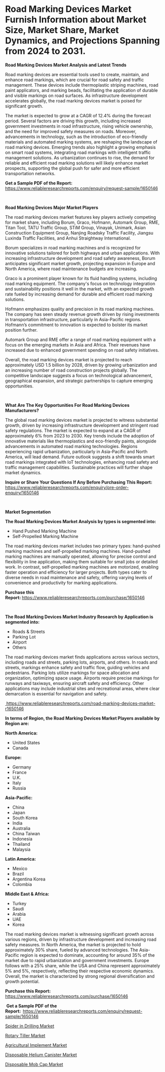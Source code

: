 <p><h1>Road Marking Devices Market Furnish Information about Market Size, Market Share, Market Dynamics, and Projections Spanning from 2024 to 2031.</h1></p><p><strong>Road Marking Devices Market Analysis and Latest Trends</strong></p>
<p><p>Road marking devices are essential tools used to create, maintain, and enhance road markings, which are crucial for road safety and traffic management. These devices include thermoplastic striping machines, road paint applicators, and marking beads, facilitating the application of durable and visible markings on road surfaces. As infrastructure development accelerates globally, the road marking devices market is poised for significant growth.</p><p>The market is expected to grow at a CAGR of 12.4% during the forecast period. Several factors are driving this growth, including increased government investments in road infrastructure, rising vehicle ownership, and the need for improved safety measures on roads. Moreover, advancements in technology, such as the introduction of eco-friendly materials and automated marking systems, are reshaping the landscape of road marking devices. Emerging trends also highlight a growing emphasis on smart road systems, integrating road markings with intelligent traffic management solutions. As urbanization continues to rise, the demand for reliable and efficient road marking solutions will likely enhance market prospects, supporting the global push for safer and more efficient transportation networks.</p></p>
<p><strong>Get a Sample PDF of the Report:&nbsp;</strong> <a href="https://www.reliableresearchreports.com/enquiry/request-sample/1650146?utm_campaign=3&utm_medium=2&utm_source=Github&utm_content=ia&utm_term=26092024&utm_id=road-marking-devices">https://www.reliableresearchreports.com/enquiry/request-sample/1650146</a></p>
<p>&nbsp;</p>
<p><strong>Road Marking Devices Major Market Players</strong></p>
<p><p>The road marking devices market features key players actively competing for market share, including Borum, Graco, Hofmann, Automark Group, RME, Titan Tool, TATU Traffic Group, STiM Group, Vinayak, Unimark, Asian Construction Equipment Group, Nanjing Roadsky Traffic Facility, Jiangsu Luxinda Traffic Facilities, and Anhui Straightway International.</p><p>Borum specializes in road marking machines and is recognized for innovative solutions tailored for both highways and urban applications. With increasing infrastructure development and road safety awareness, Borum anticipates significant market growth, projecting expansion in Europe and North America, where road maintenance budgets are increasing.</p><p>Graco is a prominent player known for its fluid handling systems, including road marking equipment. The company's focus on technology integration and sustainability positions it well in the market, with an expected growth rate fueled by increasing demand for durable and efficient road marking solutions.</p><p>Hofmann emphasizes quality and precision in its road marking machines. The company has seen steady revenue growth driven by rising investments in transportation infrastructure, particularly in Asia-Pacific regions. Hofmann’s commitment to innovation is expected to bolster its market position further.</p><p>Automark Group and RME offer a range of road marking equipment with a focus on the emerging markets in Asia and Africa. Their revenues have increased due to enhanced government spending on road safety initiatives.</p><p>Overall, the road marking devices market is projected to reach approximately USD 1.5 billion by 2028, driven by growing urbanization and an increasing number of road construction projects globally. The competitive landscape suggests a focus on technological advancement, geographical expansion, and strategic partnerships to capture emerging opportunities.</p></p>
<p>&nbsp;</p>
<p><strong>What Are The Key Opportunities For Road Marking Devices Manufacturers?</strong></p>
<p><p>The global road marking devices market is projected to witness substantial growth, driven by increasing infrastructure development and stringent road safety regulations. The market is expected to expand at a CAGR of approximately 6% from 2023 to 2030. Key trends include the adoption of innovative materials like thermoplastics and eco-friendly paints, alongside advancements in automated road marking technologies. Regions experiencing rapid urbanization, particularly in Asia-Pacific and North America, will lead demand. Future outlook suggests a shift towards smart road markings integrated with IoT technologies, enhancing road safety and traffic management capabilities. Sustainable practices will further shape market dynamics.</p></p>
<p><strong>Inquire or Share Your Questions If Any Before Purchasing This Report:</strong> <a href="https://www.reliableresearchreports.com/enquiry/pre-order-enquiry/1650146?utm_campaign=3&utm_medium=2&utm_source=Github&utm_content=ia&utm_term=26092024&utm_id=road-marking-devices">https://www.reliableresearchreports.com/enquiry/pre-order-enquiry/1650146</a></p>
<p>&nbsp;</p>
<p><strong>Market Segmentation</strong></p>
<p><strong>The Road Marking Devices Market Analysis by types is segmented into:</strong></p>
<p><ul><li>Hand Pushed Marking Machine</li><li>Self-Propelled Marking Machine</li></ul></p>
<p><p>The road marking devices market includes two primary types: hand-pushed marking machines and self-propelled marking machines. Hand-pushed marking machines are manually operated, allowing for precise control and flexibility in line application, making them suitable for small jobs or detailed work. In contrast, self-propelled marking machines are motorized, enabling faster operation and efficiency for larger projects. Both types cater to diverse needs in road maintenance and safety, offering varying levels of convenience and productivity for marking applications.</p></p>
<p><strong>Purchase this Report:&nbsp;</strong><a href="https://www.reliableresearchreports.com/purchase/1650146?utm_campaign=3&utm_medium=2&utm_source=Github&utm_content=ia&utm_term=26092024&utm_id=road-marking-devices">https://www.reliableresearchreports.com/purchase/1650146</a></p>
<p>&nbsp;</p>
<p><strong>The Road Marking Devices Market Industry Research by Application is segmented into:</strong></p>
<p><ul><li>Roads & Streets</li><li>Parking Lot</li><li>Airport</li><li>Others</li></ul></p>
<p><p>The road marking devices market finds applications across various sectors, including roads and streets, parking lots, airports, and others. In roads and streets, markings enhance safety and traffic flow, guiding vehicles and pedestrians. Parking lots utilize markings for space allocation and organization, optimizing space usage. Airports require precise markings for runways and taxiways, ensuring aircraft safety and efficiency. Other applications may include industrial sites and recreational areas, where clear demarcation is essential for navigation and safety.</p></p>
<p><a href="https://www.reliableresearchreports.com/road-marking-devices-market-r1650146?utm_campaign=3&utm_medium=2&utm_source=Github&utm_content=ia&utm_term=26092024&utm_id=road-marking-devices">&nbsp;https://www.reliableresearchreports.com/road-marking-devices-market-r1650146</a></p>
<p><strong>In terms of Region, the Road Marking Devices Market Players available by Region are:</strong></p>
<p>
    <p> <strong> North America: </strong>
        <ul>
            <li>United States</li>
            <li>Canada</li>
        </ul>
        </p> 
    <p> <strong> Europe: </strong>
        <ul>
            <li>Germany</li>
            <li>France</li>
            <li>U.K.</li>
            <li>Italy</li>
            <li>Russia</li>
        </ul>
        </p> 
    <p> <strong> Asia-Pacific: </strong>
        <ul>
            <li>China</li>
            <li>Japan</li>
            <li>South Korea</li>
            <li>India</li>
            <li>Australia</li>
            <li>China Taiwan</li>
            <li>Indonesia</li>
            <li>Thailand</li>
            <li>Malaysia</li>
        </ul>
        </p> 
    <p> <strong> Latin America: </strong>
        <ul>
            <li>Mexico</li>
            <li>Brazil</li>
            <li>Argentina Korea</li>
            <li>Colombia</li>
        </ul>
        </p> 
    <p> <strong> Middle East & Africa: </strong>
        <ul>
            <li>Turkey</li>
            <li>Saudi</li>
            <li>Arabia</li>
            <li>UAE</li>
            <li>Korea</li>
        </ul>
    </p>
    </p>
<p><p>The road marking devices market is witnessing significant growth across various regions, driven by infrastructure development and increasing road safety measures. In North America, the market is projected to hold approximately 30% share, fueled by advanced technologies. The Asia-Pacific region is expected to dominate, accounting for around 35% of the market due to rapid urbanization and government investments. Europe follows with a 25% share, while the USA and China represent approximately 5% and 5%, respectively, reflecting their respective economic dynamics. Overall, the market is characterized by strong regional diversification and growth potential.</p></p>
<p><strong>Purchase this Report: </strong><a href="https://www.reliableresearchreports.com/purchase/1650146?utm_campaign=3&utm_medium=2&utm_source=Github&utm_content=ia&utm_term=26092024&utm_id=road-marking-devices">https://www.reliableresearchreports.com/purchase/1650146</a></p>
<p>&nbsp;<strong>Get a Sample PDF of the Report:&nbsp;&nbsp;</strong><a href="https://www.reliableresearchreports.com/enquiry/request-sample/1650146?utm_campaign=3&utm_medium=2&utm_source=Github&utm_content=ia&utm_term=26092024&utm_id=road-marking-devices">https://www.reliableresearchreports.com/enquiry/request-sample/1650146</a></p>
<p><strong></strong></p>
<p><p><a href="https://github.com/gulaimolin/Market-Research-Report-List-6/blob/main/spider-in-drilling-market.md?utm_campaign=3&utm_medium=2&utm_source=Github&utm_content=ia&utm_term=26092024&utm_id=road-marking-devices">Spider in Drilling Market</a></p><p><a href="https://www.linkedin.com/pulse/rotary-tiller-market-forecast-global-trends-analysis-from-2024-gethf?trackingId=MoumlcHGQdapUiotw91KxQ%3D%3D&utm_campaign=3&utm_medium=2&utm_source=Github&utm_content=ia&utm_term=26092024&utm_id=road-marking-devices">Rotary Tiller Market</a></p><p><a href="https://www.linkedin.com/pulse/agricultural-implement-market-research-report-includes-analysis-nizsf?trackingId=qBpH%2FDV9Seu5NG41adZclg%3D%3D&utm_campaign=3&utm_medium=2&utm_source=Github&utm_content=ia&utm_term=26092024&utm_id=road-marking-devices">Agricultural Implement Market</a></p><p><a href="https://issuu.com/reportprime-2/docs/disposable-helium-canister-market-s_34399adbaf3a3c?utm_campaign=3&utm_medium=2&utm_source=Github&utm_content=ia&utm_term=26092024&utm_id=road-marking-devices">Disposable Helium Canister Market</a></p><p><a href="https://issuu.com/reportprime-2/docs/disposable-mob-cap-market-size-2030_e9719d79f28936?utm_campaign=3&utm_medium=2&utm_source=Github&utm_content=ia&utm_term=26092024&utm_id=road-marking-devices">Disposable Mob Cap Market</a></p></p>